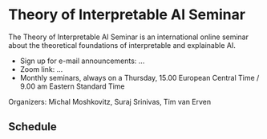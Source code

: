 # Theory of Interpretable AI Seminar

The Theory of Interpretable AI Seminar is an international online
seminar about the theoretical foundations of interpretable and
explainable AI.

* Sign up for e-mail announcements: ...
* Zoom link: ...
* Monthly seminars, always on a Thursday, 15.00 European Central Time / 9.00 am Eastern Standard Time

Organizers: Michal Moshkovitz, Suraj Srinivas, Tim van Erven

## Schedule


